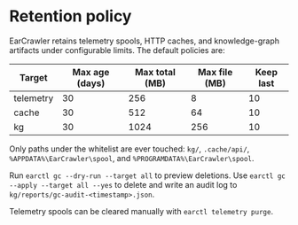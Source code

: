 # Retention policy

EarCrawler retains telemetry spools, HTTP caches, and knowledge-graph artifacts
under configurable limits. The default policies are:

| Target     | Max age (days) | Max total (MB) | Max file (MB) | Keep last |
|------------|----------------|----------------|---------------|-----------|
| telemetry  | 30             | 256            | 8             | 10        |
| cache      | 30             | 512            | 64            | 10        |
| kg         | 30             | 1024           | 256           | 10        |

Only paths under the whitelist are ever touched:
`kg/`, `.cache/api/`, `%APPDATA%\EarCrawler\spool`, and
`%PROGRAMDATA%\EarCrawler\spool`.

Run `earctl gc --dry-run --target all` to preview deletions. Use
`earctl gc --apply --target all --yes` to delete and write an audit log to
`kg/reports/gc-audit-<timestamp>.json`.

Telemetry spools can be cleared manually with `earctl telemetry purge`.
